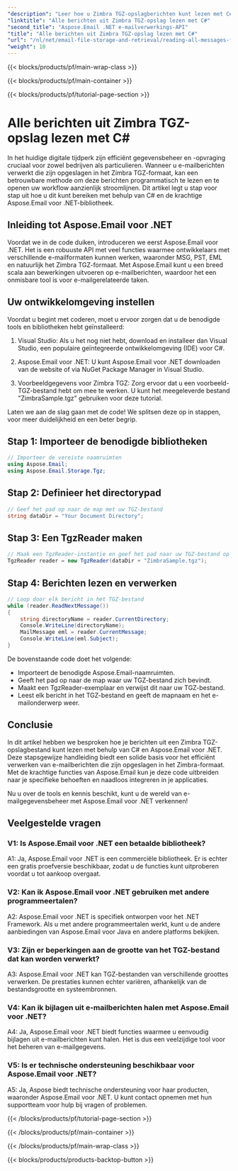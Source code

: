 ```yaml
---
"description": "Leer hoe u Zimbra TGZ-opslagberichten kunt lezen met C# en Aspose.Email voor .NET. Stapsgewijze handleiding met broncode inbegrepen."
"linktitle": "Alle berichten uit Zimbra TGZ-opslag lezen met C#"
"second_title": "Aspose.Email .NET e-mailverwerkings-API"
"title": "Alle berichten uit Zimbra TGZ-opslag lezen met C#"
"url": "/nl/net/email-file-storage-and-retrieval/reading-all-messages-from-zimbra-tgz-storage-with-csharp/"
"weight": 10
---
```


{{< blocks/products/pf/main-wrap-class >}}

{{< blocks/products/pf/main-container >}}

{{< blocks/products/pf/tutorial-page-section >}}

# Alle berichten uit Zimbra TGZ-opslag lezen met C#


In het huidige digitale tijdperk zijn efficiënt gegevensbeheer en -opvraging cruciaal voor zowel bedrijven als particulieren. Wanneer u e-mailberichten verwerkt die zijn opgeslagen in het Zimbra TGZ-formaat, kan een betrouwbare methode om deze berichten programmatisch te lezen en te openen uw workflow aanzienlijk stroomlijnen. Dit artikel legt u stap voor stap uit hoe u dit kunt bereiken met behulp van C# en de krachtige Aspose.Email voor .NET-bibliotheek.

## Inleiding tot Aspose.Email voor .NET

Voordat we in de code duiken, introduceren we eerst Aspose.Email voor .NET. Het is een robuuste API met veel functies waarmee ontwikkelaars met verschillende e-mailformaten kunnen werken, waaronder MSG, PST, EML en natuurlijk het Zimbra TGZ-formaat. Met Aspose.Email kunt u een breed scala aan bewerkingen uitvoeren op e-mailberichten, waardoor het een onmisbare tool is voor e-mailgerelateerde taken.

## Uw ontwikkelomgeving instellen

Voordat u begint met coderen, moet u ervoor zorgen dat u de benodigde tools en bibliotheken hebt geïnstalleerd:

1. Visual Studio: Als u het nog niet hebt, download en installeer dan Visual Studio, een populaire geïntegreerde ontwikkelomgeving (IDE) voor C#.

2. Aspose.Email voor .NET: U kunt Aspose.Email voor .NET downloaden van de website of via NuGet Package Manager in Visual Studio.

3. Voorbeeldgegevens voor Zimbra TGZ: Zorg ervoor dat u een voorbeeld-TGZ-bestand hebt om mee te werken. U kunt het meegeleverde bestand "ZimbraSample.tgz" gebruiken voor deze tutorial.

Laten we aan de slag gaan met de code! We splitsen deze op in stappen, voor meer duidelijkheid en een beter begrip.

## Stap 1: Importeer de benodigde bibliotheken

```csharp
// Importeer de vereiste naamruimten
using Aspose.Email;
using Aspose.Email.Storage.Tgz;
```

## Stap 2: Definieer het directorypad

```csharp
// Geef het pad op naar de map met uw TGZ-bestand
string dataDir = "Your Document Directory";
```

## Stap 3: Een TgzReader maken

```csharp
// Maak een TgzReader-instantie en geef het pad naar uw TGZ-bestand op
TgzReader reader = new TgzReader(dataDir + "ZimbraSample.tgz");
```

## Stap 4: Berichten lezen en verwerken

```csharp
// Loop door elk bericht in het TGZ-bestand
while (reader.ReadNextMessage())
{
    string directoryName = reader.CurrentDirectory;
    Console.WriteLine(directoryName);
    MailMessage eml = reader.CurrentMessage;
    Console.WriteLine(eml.Subject);
}
```

De bovenstaande code doet het volgende:

- Importeert de benodigde Aspose.Email-naamruimten.
- Geeft het pad op naar de map waar uw TGZ-bestand zich bevindt.
- Maakt een TgzReader-exemplaar en verwijst dit naar uw TGZ-bestand.
- Leest elk bericht in het TGZ-bestand en geeft de mapnaam en het e-mailonderwerp weer.

## Conclusie

In dit artikel hebben we besproken hoe je berichten uit een Zimbra TGZ-opslagbestand kunt lezen met behulp van C# en Aspose.Email voor .NET. Deze stapsgewijze handleiding biedt een solide basis voor het efficiënt verwerken van e-mailberichten die zijn opgeslagen in het Zimbra-formaat. Met de krachtige functies van Aspose.Email kun je deze code uitbreiden naar je specifieke behoeften en naadloos integreren in je applicaties.

Nu u over de tools en kennis beschikt, kunt u de wereld van e-mailgegevensbeheer met Aspose.Email voor .NET verkennen!


## Veelgestelde vragen

### V1: Is Aspose.Email voor .NET een betaalde bibliotheek?

A1: Ja, Aspose.Email voor .NET is een commerciële bibliotheek. Er is echter een gratis proefversie beschikbaar, zodat u de functies kunt uitproberen voordat u tot aankoop overgaat.

### V2: Kan ik Aspose.Email voor .NET gebruiken met andere programmeertalen?

A2: Aspose.Email voor .NET is specifiek ontworpen voor het .NET Framework. Als u met andere programmeertalen werkt, kunt u de andere aanbiedingen van Aspose.Email voor Java en andere platforms bekijken.

### V3: Zijn er beperkingen aan de grootte van het TGZ-bestand dat kan worden verwerkt?

A3: Aspose.Email voor .NET kan TGZ-bestanden van verschillende groottes verwerken. De prestaties kunnen echter variëren, afhankelijk van de bestandsgrootte en systeembronnen.

### V4: Kan ik bijlagen uit e-mailberichten halen met Aspose.Email voor .NET?

A4: Ja, Aspose.Email voor .NET biedt functies waarmee u eenvoudig bijlagen uit e-mailberichten kunt halen. Het is dus een veelzijdige tool voor het beheren van e-mailgegevens.

### V5: Is er technische ondersteuning beschikbaar voor Aspose.Email voor .NET?

A5: Ja, Aspose biedt technische ondersteuning voor haar producten, waaronder Aspose.Email voor .NET. U kunt contact opnemen met hun supportteam voor hulp bij vragen of problemen.


{{< /blocks/products/pf/tutorial-page-section >}}

{{< /blocks/products/pf/main-container >}}

{{< /blocks/products/pf/main-wrap-class >}}

{{< blocks/products/products-backtop-button >}}
